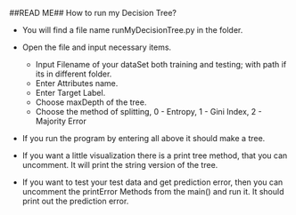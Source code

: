 ##READ ME##
How to run my Decision Tree?
 - You will find a file name runMyDecisionTree.py in the folder.
 
 - Open the file and input necessary items.
    - Input Filename of your dataSet both training and testing; with path if its in different folder.
    - Enter Attributes name.
    - Enter Target Label.
    - Choose maxDepth of the tree.
    - Choose the method of splitting, 0 - Entropy, 1 - Gini Index, 2 - Majority Error
  
 - If you run the program by entering all above it should make a tree. 
 
 - If you want a little visualization there is a print tree method, that you can uncomment. 
    It will print the string version of the tree.
    
 - If you want to test your test data and get prediction error, then you can uncomment the printError Methods from the main()
   and run it. It should print out the prediction error.
   
  
